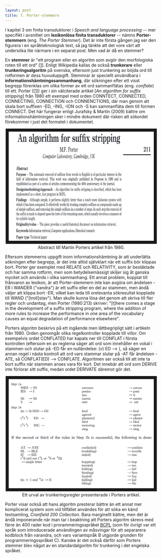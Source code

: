 ```yaml
---
layout: post
title: 7. Porter-stemmern 
---
```


I kapitel 3 om finita transduktorer i *Speech and language processing* -- mer specifikt i avsnittet om **lexikonlösa finita transduktorer** -- nämns **Porter-stemmern** (eng. *The Porter Stemmer*). Det är inte första gången jag ser den figurera i en språkteknologisk text, så jag tänkte att det vore värt att undersöka lite närmare i en separat post. Men vad är då en stemmer? 

En **stemmer** är "ett program eller en algoritm som avgör den morfologiska roten till ett ord" [[1](https://sv.wikipedia.org/wiki/Stemmer)]. Enligt Wikipedia kallas de också **trunkerare** eller **trunkeringsalgoritm** på svenska, eftersom just trunkering av böjda ord till rotformen är dess huvuduppgift. Stemmrar är speciellt användbara i **informationshämtningssammanhang**, där sökningen efter ett visst begrepp förenklas om olika former av ett ord sammanflätas (eng. *conflate*) till ett. Porter ([[1]](https://cl.lingfil.uu.se/~marie/undervisning/textanalys16/porter.pdf)) ger i sin välciterade artikel [*An algorithm for suffix stripping*]  från 1980 ett exempel med orden CONNTECT, CONNECTED, CONNECTING, CONNECTION och CONNENCTIONS, där man genom att skala bort suffixen -ED, -ING, -ION och -S kan sammanfläta dem till formen CONNECT. Det här fungerar enligt Jurafsky & Martin (2009) bättre om informationshämtningen sker i mindre dokument där risken att sökordet förekommer i just det formatet i dokumentet.

<p align="center">
<img src="/images/porter1.PNG" alt="abstract" width="480" height="360" border="10" /> <br>
Abstract till Martin Porters artikel från 1980.</p>

Eftersom stemmerns uppgift inom informationshämtning är att underlätta sökningen efter begrepp, är det inte alltid självklart när ett suffix bör klippas bort. Porter ger exemplet med RELATE och RELATIVITY, som är besläktade och har samma rotform, men som betydelsemässigt skiljer sig åt ganska mycket och används i olika sammanhang. Ett annat problem, kopplat till frånvaron av lexikon, är att Porter-stemmern inte kan avgöra om ändelsen -ER i WANDER ("vandra") är ett suffix eller en del av stammen, men ändå väljer att klippa bort -ER, vilket kan leda till orelevanta sökresultat kopplade till WAND ("[troll]stav"). Man skulle kunna lösa det genom att skriva till fler regler och undantag, men Porter (1980:213) skriver: "[t]here comes a stage in the development of a suffix stripping program, where the addition of more rules to increase the performance in one area of the vocabulary causes an equal degradation of performance elsewhere". 

Porters algoritm beskrivs på ett ingående men lättbegripligt sätt i artikeln från 1980. Orden genomgår olika regelkontroller kopplade till villor. Om exempelvis ordet CONFLATED har kapats ner till CONFLAT i första kontrollen (eftersom en av reglerna säger att ord som innehåller en vokal i stammen och slutar på -ED får en nulländelse: (*v*) ED --> ), så säger en annan regel i nästa kontroll att ord vars stammar slutar på -AT får ändelsen -ATE, så CONFLAT(ED) --> CONFLATE. Algoritmen ser också till att inte ta bort suffix när stammen anses vara för kort. Det innebär att ord som DERIVE inte förlorar sitt suffix, medan ordet DERIVATE däremot gör det. 

<p align="center">
<img src="/images/porter2.PNG" alt="trunkeringsregler" width="480" height="360" border="10" /> <br>
Ett urval av trunkeringsregler presenterade i Porters artikel.</p>

Porter visar också att hans algoritm presterar bättre än ett annat mer komplicerat system som vid tillfället användes för att söka en känd textsamling, *Cranfield 200 Collection*. Bara marginellt bättre, men det är ändå imponerande när man tar i beaktning att Porters algoritm skrevs med färre än 400 rader kod i prorammeringsspråket [BCPL](https://en.wikipedia.org/wiki/BCPL) (som för övrigt var ett språk som introducerade användingen av måsvingar för att separarera kodblock från varandra, och vars variantspråk B utgjorde grunden för programmeringsspråket C). Kanske är det också därför som Porters stemmer blev något av en standardalgoritm för trunkering i det engelska språket.   